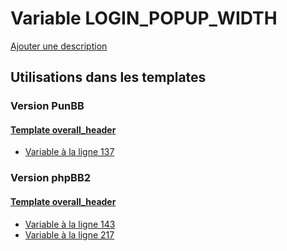 # Variable LOGIN_POPUP_WIDTH
[Ajouter une description](https://fa-tvars.appspot.com/var/LOGIN_POPUP_WIDTH)

## Utilisations dans les templates

### Version PunBB

#### [Template overall_header](punbb/overall_header.md)
* [Variable &agrave; la ligne 137](../punbb/overall_header.tpl#L137)

### Version phpBB2

#### [Template overall_header](subsilver/overall_header.md)
* [Variable &agrave; la ligne 143](../subsilver/overall_header.tpl#L143)
* [Variable &agrave; la ligne 217](../subsilver/overall_header.tpl#L217)